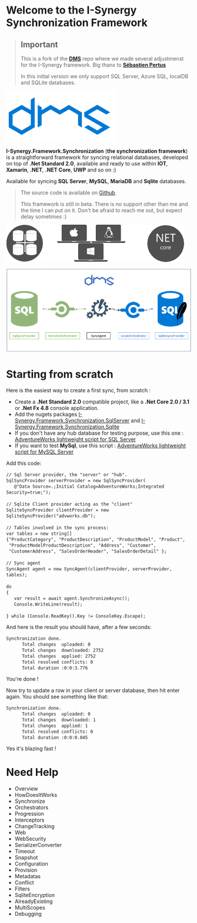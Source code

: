 Welcome to the I-Synergy Synchronization Framework
======================

> ## Important
>
> This is a fork of the **[DMS](https://github.com/Mimetis/Dotmim.Sync)** repo where we made several adjustmenst for the I-Synergy framework.
> Big thanx to **[Sébastien Pertus](https://github.com/Mimetis)**
>
> In this initial version we only support SQL Server, Azure SQL, localDB and SQLite databases.


![icon](assets/Smallicon.png)

**I-Synergy.Framework.Synchronization** (**the synchronization framework**) is a straightforward framework for syncing
relational databases, developed on top of **.Net Standard 2.0**,
available and ready to use within **IOT**, **Xamarin**, **.NET**, **.NET
Core**, **UWP** and so on :)

Available for syncing **SQL Server**, **MySQL**, **MariaDB** and
**Sqlite** databases.

> The source code is available on
> [Github](https://www.github.com/I-Synergy/I-Synergy.Framework).
>
> This framework is still in beta. There is no support other than me and the time I can put on it. Don\'t be afraid to reach me out, but expect delay sometimes :)

![all in one](assets/allinone.png)

![Architecture](assets/Architecture01.png)

Starting from scratch
=====================

Here is the easiest way to create a first sync, from scratch :

-   Create a **.Net Standard 2.0** compatible project, like a **.Net
    Core 2.0 / 3.1** or **.Net Fx 4.8** console application.
-   Add the nugets packages
    [I-Synergy.Framework.Synchronization.SqlServer](https://www.nuget.org/packages/I-Synergy.Framework.SqlServer)
    and
    [I-Synergy.Framework.Synchronization.Sqlite](https://www.nuget.org/packages/I-Synergy.Framework.Sqlite)
-   If you don\'t have any hub database for testing purpose, use this
    one : [AdventureWorks lightweight script for SQL
    Server](/CreateAdventureWorks.sql)
-   If you want to test **MySql**, use this script : [AdventureWorks
    lightweight script for MySQL Server](/CreateMySqlAdventureWorks.sql)

Add this code:

``` {.sourceCode .csharp}
// Sql Server provider, the "server" or "hub".
SqlSyncProvider serverProvider = new SqlSyncProvider(
   @"Data Source=.;Initial Catalog=AdventureWorks;Integrated Security=true;");

// Sqlite Client provider acting as the "client"
SqliteSyncProvider clientProvider = new SqliteSyncProvider("advworks.db");

// Tables involved in the sync process:
var tables = new string[] 
{"ProductCategory", "ProductDescription", "ProductModel", "Product", 
 "ProductModelProductDescription", "Address", "Customer", 
 "CustomerAddress", "SalesOrderHeader", "SalesOrderDetail" };

// Sync agent
SyncAgent agent = new SyncAgent(clientProvider, serverProvider, tables);

do
{
   var result = await agent.SynchronizeAsync();
   Console.WriteLine(result);

} while (Console.ReadKey().Key != ConsoleKey.Escape);
```

And here is the result you should have, after a few seconds:

``` {.sourceCode .csharp}
Synchronization done.
      Total changes  uploaded: 0
      Total changes  downloaded: 2752
      Total changes  applied: 2752
      Total resolved conflicts: 0
      Total duration :0:0:3.776
```

You\'re done !

Now try to update a row in your client or server database, then hit
enter again. You should see something like that:

``` {.sourceCode .csharp}
Synchronization done.
      Total changes  uploaded: 0
      Total changes  downloaded: 1
      Total changes  applied: 1
      Total resolved conflicts: 0
      Total duration :0:0:0.045
```

Yes it\'s blazing fast !

Need Help
=========

- Overview
- HowDoesItWorks
- Synchronize
- Orchestrators
- Progression
- Interceptors
- ChangeTracking
- Web
- WebSecurity
- SerializerConverter
- Timeout
- Snapshot
- Configuration
- Provision
- Metadatas
- Conflict
- Filters
- SqliteEncryption
- AlreadyExisting
- MultiScopes
- Debugging